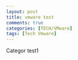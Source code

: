 ```yaml
---
layout: post
title: vmware test
comments: true
categories: [TECH/VMware]
tags: [Tech Vmware]
---
```


Categor test1
